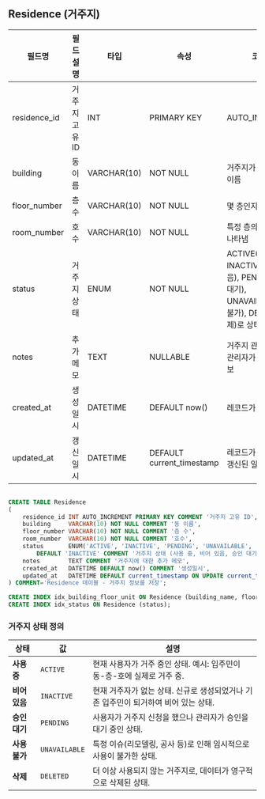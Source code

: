 ## Residence (거주지)

| **필드명**      | **필드 설명** | **타입**      | **속성**                    | **코멘트**                                                                               |
|--------------|-----------|-------------|---------------------------|---------------------------------------------------------------------------------------|
| residence_id | 거주지 고유 ID | INT         | PRIMARY KEY               | AUTO_INCREMENT                                                                        |
| building     | 동 이름      | VARCHAR(10) | NOT NULL                  | 거주지가 위치한 건물 이름                                                                        |
| floor_number | 층 수       | VARCHAR(10) | NOT NULL                  | 몇 층인지 나타냄                                                                             |
| room_number  | 호수        | VARCHAR(10) | NOT NULL                  | 특정 층의 몇 호인지 나타냄                                                                       |
| status       | 거주지 상태    | ENUM        | NOT NULL                  | ACTIVE(사용 중), INACTIVE(비어 있음), PENDING(승인 대기), UNAVAILABLE(사용 불가), DELETED(삭제)로 상태 분류 |
| notes        | 추가 메모     | TEXT        | NULLABLE                  | 거주지 관련 비고 및 관리자가 남긴 추가 정보                                                             |
| created_at   | 생성일시      | DATETIME    | DEFAULT now()             | 레코드가 생성된 일시                                                                           |
| updated_at   | 갱신일시      | DATETIME    | DEFAULT current_timestamp | 레코드가 마지막으로 갱신된 일시                                                                     |

```sql

CREATE TABLE Residence
(
    residence_id INT AUTO_INCREMENT PRIMARY KEY COMMENT '거주지 고유 ID',
    building     VARCHAR(10) NOT NULL COMMENT '동 이름',
    floor_number VARCHAR(10) NOT NULL COMMENT '층 수',
    room_number  VARCHAR(10) NOT NULL COMMENT '호수',
    status       ENUM('ACTIVE', 'INACTIVE', 'PENDING', 'UNAVAILABLE', 'DELETED') NOT NULL 
        DEFAULT 'INACTIVE' COMMENT '거주지 상태 (사용 중, 비어 있음, 승인 대기, 사용 불가, 삭제)',
    notes        TEXT COMMENT '거주지에 대한 추가 메모',
    created_at   DATETIME DEFAULT now() COMMENT '생성일시',
    updated_at   DATETIME DEFAULT current_timestamp ON UPDATE current_timestamp COMMENT '갱신일시'
) COMMENT='Residence 테이블 - 거주지 정보를 저장';

CREATE INDEX idx_building_floor_unit ON Residence (building_name, floor_number, unit_number);
CREATE INDEX idx_status ON Residence (status);

```

### 거주지 상태 정의

| **상태**    | **값**         | **설명**                                           |
|-----------|---------------|--------------------------------------------------|
| **사용 중**  | `ACTIVE`      | 현재 사용자가 거주 중인 상태. 예시: 입주민이 동-층-호에 실제로 거주 중.      |
| **비어 있음** | `INACTIVE`    | 현재 거주자가 없는 상태. 신규로 생성되었거나 기존 입주민이 퇴거하여 비어 있는 상태. |
| **승인 대기** | `PENDING`     | 사용자가 거주지 신청을 했으나 관리자가 승인을 대기 중인 상태.              |
| **사용 불가** | `UNAVAILABLE` | 특정 이슈(리모델링, 공사 등)로 인해 임시적으로 사용이 불가한 상태.          |
| **삭제**    | `DELETED`     | 더 이상 사용되지 않는 거주지로, 데이터가 영구적으로 삭제된 상태.            |


